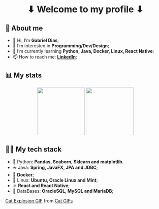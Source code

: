 <h1 align="center">⬇ Welcome to my profile ⬇</h1>

## 📖 About me

- 👋 Hi, I’m **Gabriel Dias**;
- 👀 I’m interested in **Programming/Dev/Design**;
- 🌱 I’m currently learning **Python, Java, Docker, Linux, React Native**;
- 📫 How to reach me: **<a href="https://www.linkedin.com/in/gabrielfurlaneti">LinkedIn</a>**;

## 📊 My stats

<div align="center">
	<img height="150em" src="https://github-readme-stats.vercel.app/api?username=DabGias&theme=onedark&show_icons=true&hide_title=true" />
	<img height="150em" src="https://github-readme-stats.vercel.app/api/top-langs/?username=DabGias&theme=onedark&layout=compact&hide_title=true" />
</div>

## 👨‍💻 My tech stack

- 🐍 Python: **Pandas, Seaborn, Sklearn and matplotlib**.
- ☕ Java: **Spring, JavaFX, JPA and JDBC**;
- 🐋 **Docker**;
- 🐧 Linux: **Ubuntu, Oracle Linux and Mint**;
- ⚛ **React and React Native**;
- 🔋 DataBases: **OracleSQL, MySQL and MariaDB**;

<div class="tenor-gif-embed" data-postid="22708069" data-share-method="host" data-aspect-ratio="0.85625" data-width="100%">
	<a href="https://tenor.com/view/cat-explosion-gif-22708069">Cat Explosion GIF</a> from <a href="https://tenor.com/search/cat-gifs">Cat GIFs</a>
</div> 
<script type="text/javascript" async src="https://tenor.com/embed.js"></script>
